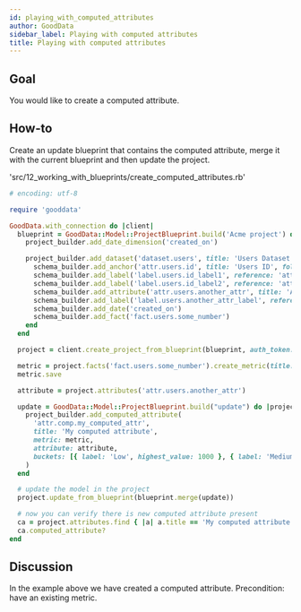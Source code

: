```yaml
---
id: playing_with_computed_attributes
author: GoodData
sidebar_label: Playing with computed attributes
title: Playing with computed attributes
---
```


Goal
-------

You would like to create a computed attribute.

How-to
--------

Create an update blueprint that contains the computed attribute, merge
it with the current blueprint and then update the project.


'src/12\_working\_with\_blueprints/create\_computed\_attributes.rb'
```ruby
# encoding: utf-8

require 'gooddata'

GoodData.with_connection do |client|
  blueprint = GoodData::Model::ProjectBlueprint.build('Acme project') do |project_builder|
    project_builder.add_date_dimension('created_on')

    project_builder.add_dataset('dataset.users', title: 'Users Dataset') do |schema_builder|
      schema_builder.add_anchor('attr.users.id', title: 'Users ID', folder: 'Users ID folder')
      schema_builder.add_label('label.users.id_label1', reference: 'attr.users.id')
      schema_builder.add_label('label.users.id_label2', reference: 'attr.users.id', default_label: true)
      schema_builder.add_attribute('attr.users.another_attr', title: 'Another attr')
      schema_builder.add_label('label.users.another_attr_label', reference: 'attr.users.another_attr')
      schema_builder.add_date('created_on')
      schema_builder.add_fact('fact.users.some_number')
    end
  end

  project = client.create_project_from_blueprint(blueprint, auth_token: 'token')

  metric = project.facts('fact.users.some_number').create_metric(title: 'Test')
  metric.save

  attribute = project.attributes('attr.users.another_attr')

  update = GoodData::Model::ProjectBlueprint.build("update") do |project_builder|
    project_builder.add_computed_attribute(
      'attr.comp.my_computed_attr',
      title: 'My computed attribute',
      metric: metric,
      attribute: attribute,
      buckets: [{ label: 'Low', highest_value: 1000 }, { label: 'Medium', highest_value: 2000 }, { label: 'High' }]
    )
  end

  # update the model in the project
  project.update_from_blueprint(blueprint.merge(update))

  # now you can verify there is new computed attribute present
  ca = project.attributes.find { |a| a.title == 'My computed attribute' }
  ca.computed_attribute?
end
```

Discussion
----------

In the example above we have created a computed attribute. Precondition:
have an existing metric.

